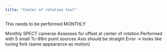 ```yaml
---
title: "Center of rotation test"
---
```

This needs to be performed MONTHLY

Monthly
SPECT cameras
Assesses for offset at center of rotation
Performed with 5 small Tc-99m point sources
Axis should be straight
Error -&gt; looks like tuning fork (same appearance as motion)

